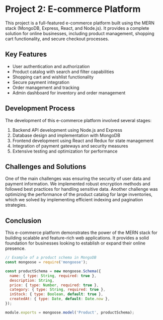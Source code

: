 # Project 2: E-commerce Platform

This project is a full-featured e-commerce platform built using the MERN stack (MongoDB, Express, React, and Node.js). It provides a complete solution for online businesses, including product management, shopping cart functionality, and secure checkout processes.

## Key Features

- User authentication and authorization
- Product catalog with search and filter capabilities
- Shopping cart and wishlist functionality
- Secure payment integration
- Order management and tracking
- Admin dashboard for inventory and order management

## Development Process

The development of this e-commerce platform involved several stages:

1. Backend API development using Node.js and Express
2. Database design and implementation with MongoDB
3. Frontend development using React and Redux for state management
4. Integration of payment gateways and security measures
5. Extensive testing and optimization for performance

## Challenges and Solutions

One of the main challenges was ensuring the security of user data and payment information. We implemented robust encryption methods and followed best practices for handling sensitive data. Another challenge was optimizing the performance of the product catalog for large inventories, which we solved by implementing efficient indexing and pagination strategies.

## Conclusion

This e-commerce platform demonstrates the power of the MERN stack for building scalable and feature-rich web applications. It provides a solid foundation for businesses looking to establish or expand their online presence.

```javascript
// Example of a product schema in MongoDB
const mongoose = require('mongoose');

const productSchema = new mongoose.Schema({
  name: { type: String, required: true },
  description: String,
  price: { type: Number, required: true },
  category: { type: String, required: true },
  inStock: { type: Boolean, default: true },
  createdAt: { type: Date, default: Date.now },
});

module.exports = mongoose.model('Product', productSchema);
```